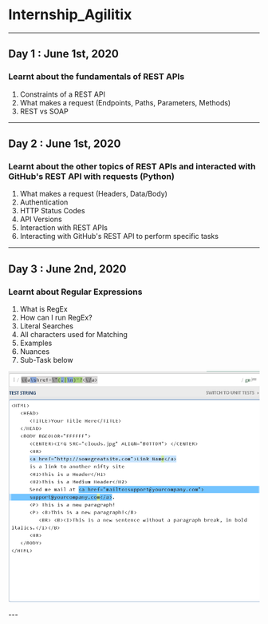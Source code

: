 # Internship_Agilitix
---
## Day 1 : June 1st, 2020

### Learnt about the fundamentals of REST APIs
1. Constraints of a REST API
2. What makes a request (Endpoints, Paths, Parameters, Methods)
3. REST vs SOAP
---
## Day 2 : June 1st, 2020

### Learnt about the other topics of REST APIs and interacted with GitHub's REST API with requests (Python)
1. What makes a request (Headers, Data/Body)
2. Authentication
3. HTTP Status Codes
4. API Versions
5. Interaction with REST APIs
6. Interacting with GitHub's REST API to perform specific tasks
---
## Day 3 : June 2nd, 2020

### Learnt about Regular Expressions
1. What is RegEx
2. How can I run RegEx?
3. Literal Searches
4. All characters used for Matching
5. Examples
6. Nuances
7. Sub-Task below
<p align="middle">
<img src="https://github.com/Viswalahiri/Internship_Agilitix/blob/master/Photos/Screenshot%20(436).png">
</p>
---

